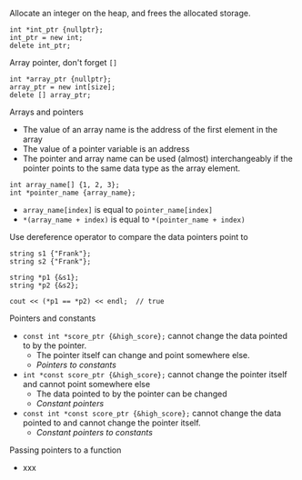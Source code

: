 
Allocate an integer on the heap, and frees the allocated storage.
```
int *int_ptr {nullptr};
int_ptr = new int;
delete int_ptr;
```

Array pointer, don't forget `[]`
```
int *array_ptr {nullptr};
array_ptr = new int[size];
delete [] array_ptr;
```

Arrays and pointers
- The value of an array name is the address of the first element in the array
- The value of a pointer variable is an address
- The pointer and array name can be used (almost) interchangeably if the pointer points to the same data type as the array element.

```
int array_name[] {1, 2, 3};
int *pointer_name {array_name};
```
- `array_name[index]` is equal to `pointer_name[index]`
- `*(array_name + index)` is equal to `*(pointer_name + index)`

Use dereference operator to compare the data pointers point to
```
string s1 {"Frank"};
string s2 {"Frank"};

string *p1 {&s1};
string *p2 {&s2};

cout << (*p1 == *p2) << endl;  // true
```

Pointers and constants
- `const int *score_ptr {&high_score};` cannot change the data pointed to by the pointer.
  - The pointer itself can change and point somewhere else.
  - *Pointers to constants*
- `int *const score_ptr {&high_score};` cannot change the pointer itself and cannot point somewhere else
  - The data pointed to by the pointer can be changed
  - *Constant pointers*
- `const int *const score_ptr {&high_score};` cannot change the data pointed to and cannot change the pointer itself.
  - *Constant pointers to constants*

Passing pointers to a function
- xxx